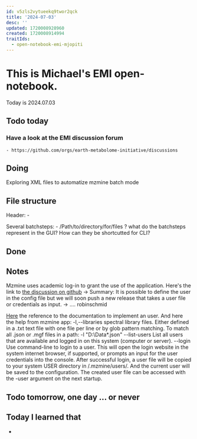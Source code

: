 ```yaml
---
id: v5zls2vytueekq9twor2qck
title: '2024-07-03'
desc: ''
updated: 1720008928960
created: 1720008914994
traitIds:
  - open-notebook-emi-mjopiti
---
```


# This is Michael's EMI open-notebook.

Today is 2024.07.03

## Todo today

### Have a look at the EMI discussion forum
    - https://github.com/orgs/earth-metabolome-initiative/discussions
###
###

## Doing
Exploring XML files to automatize mzmine batch mode


## File structure
Header: 
      - <?xml version="1.0" encoding="UTF-8"?><batch mzmine_version="4.1.0">

Several batchsteps:
      - <batchstep method="io.github.mzmine.modules.io.import_rawdata_bruker_tdf.TDFImportModule" parameter_version="1">
          <parameter name="File names">
              <file>/Path/to/directory/for/files</file>
          </parameter>
        </batchstep>
? what do the batchsteps represent in the GUI? How can they be shortcutted for CLI?

## Done

## Notes
Mzmine uses academic log-in to grant the use of the application. Here's the link to [the discussion on github](https://github.com/mzmine/mzmine/issues/1827)
-> Summary: It is possible to define the user in the config file but we will soon push a new release that takes a user file or credentials as input.
  -> <preferences>
        ....
        <parameter name="username">robinschmid</parameter> 
     </preferences>

[Here](https://mzmine.github.io/mzmine_documentation/services/users.html) the reference to the documentation to implement an user.
And here the help from mzmine app:
  -l,--libraries <arg>    spectral library files. Either defined in a .txt
                        text file with one file per line
                        or by glob pattern matching. To match all .json
                        or .mgf files in a path: -l "D:\Data\*.json"
  --list-users         List all users that are available and logged in
                        on this system (computer or server).
  --login              Use command-line to login to a user. This will
                        open the login website in the system internet
                        browser, if supported,
                        or prompts an input for the user credentials into
                        the console. After successful login,
                        a user file will be copied to your system USER
                        directory in /.mzmine/users/. And the current
                        user will be saved to the configuration.
                        The created user file can be accessed with the
                        -user argument on the next startup.

## Todo tomorrow, one day ... or never

###
###
###


## Today I learned that

-
